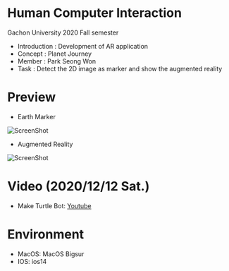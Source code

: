 # Human Computer Interaction
Gachon University 2020 Fall semester

* Introduction : Development of AR application 
* Concept : Planet Journey
* Member : Park Seong Won
* Task : Detect the 2D image as marker and show the augmented reality

# Preview

* Earth Marker

![ScreenShot]()

* Augmented Reality

![ScreenShot]()

# Video (2020/12/12 Sat.)
* Make Turtle Bot: [Youtube]()

# Environment
* MacOS: MacOS Bigsur
* IOS: ios14

